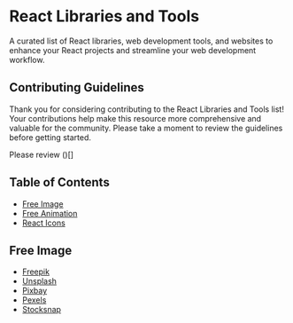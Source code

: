 # React Libraries and Tools
A curated list of React libraries, web development tools, and websites to enhance your React projects and streamline your web development workflow.

## Contributing Guidelines

Thank you for considering contributing to the React Libraries and Tools list! Your contributions help make this resource more comprehensive and valuable for the community. Please take a moment to review the guidelines before getting started.

Please review ()[]

## Table of Contents

- [Free Image](#free-image)
- [Free Animation](#free-animation)
- [React Icons](#react-icons)

## Free Image

- [Freepik](https://www.freepik.com/)
- [Unsplash](https://unsplash.com/)
- [Pixbay](https://pixabay.com/)
- [Pexels](https://www.pexels.com/)
- [Stocksnap](https://stocksnap.io/)
